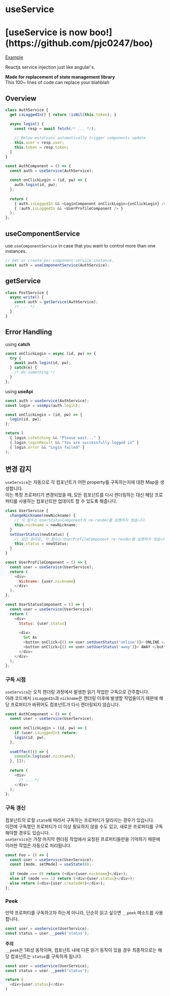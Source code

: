 useService
====

<h1> [useService is now boo!](https://github.com/pjc0247/boo) </h1>

[Example](https://pjc0247.github.io/useService/)<br>

Reactjs service injection just like angular's.

__Made for replacement of state management library__<br>
This 100~ lines of code can replace your blahblah

Overview
----
```js
class AuthService {
  get isLoggedIn() { return !isNil(this.token); }

  async login() {
    const resp = await fetch(/* ... */);
    
    // Below mutations automatically trigger components update
    this.user = resp.user;
    this.token = resp.token;
  }
}
```
```js
const AuthComponent = () => {
  const auth = useService(AuthService);
  
  const onClickLogin = (id, pw) => {
    auth.login(id, pw);
  };
  
  return (
    { auth.isLoggedIn && <LoginComponent onClickLogin={onClickLogin} /> }
    { !auth.isLoggedIn && <UserProfileComponent /> }
  ); 
};
```

useComponentService
----
use `useComponentService` in case that you want to control more than one instances.
```js
// Get or create per-component service instance.
const auth = useComponentService(AuthService);
```

getService
----
```js
class PostService {
  async write() {
    const auth = getService(AuthService);
    /* ... */
  }
}
```

Error Handling
----

using __catch__

```js
const onClickLogin = async (id, pw) => {
  try {
    await auth.login(id, pw);
  } catch(e) {
    /* do something */
  }
};
```

using __useApi__

```js
const auth = useService(AuthService);
const login = useApi(auth.login);

const onClickLogin = (id, pw) => {
  login(id, pw);
};

return (
  { login.isFetching && "Please wait..." }
  { login.loginResult && "You are successfully logged in" }
  { login.error && "Login failed" }
);
```


변경 감지
----
`useService`는 자동으로 각 컴포넌트가 어떤 property를 구독하는지에 대한 Map을 생성합니다.<br>
이는 특정 프로퍼티가 변경되었을 때, 모든 컴포넌트를 다시 렌더링하는 대신 해당 프로퍼티를 사용하는 컴포넌트만 업데이트 할 수 있도록 해줍니다.

```js
class UserService {
  changeNickname(newNickname) {
    // 이 함수는 UserStatusComponent의 re-render를 실행하지 않습니다.
    this.nickname = newNickname;
  }
  setUserStatus(newStatus) {
    // 같은 원리로, 이 함수는 UserProfileComponent re-render를 실행하지 않습니다.
    this.status = newStatus;
  }
}
```
```js
const UserProfileComponent = () => {
  const user = useService(UserService);
  return (
    <div>
      Nickname: {user.nickname}
    </div>
  );
};
```
```js
const UserStatusComponent = () => {
  const user = useService(UserService);
  return (
    <div>
      Status: {user.status}
      
      <div>
        Set As
        <button onClick={() => user.setUserStatus('online')}> ONLINE </button>
        <button onClick={() => user.setUserStatus('away')}> AWAY </button>
      </div>
    </div>
  );
};
```

### 구독 시점
`useService`는 오직 렌더링 과정에서 발생한 읽기 작업만 구독으로 간주합니다.<br>
아래 코드에서 `isLoggedIn`과 `nickname`은 렌더링 이후에 발생할 작업들이기 때문에 해당 프로퍼티가 바뀌어도 컴포넌트가 다시 렌더링되지 않습니다.
```js
const AuthComponent = () => {
  const user = useService(UserService);
  
  const onClickLogin = (id, pw) => {
    if (user.isLoggedIn) return;
    login(id, pw);
  };
  
  useEffect(() => {
    console.log(user.nickname);
  }, []);
  
  return (
    <div>
      /* ... */
    </div>
  );
};
```

### 구독 갱신
컴포넌트의 로컬 `state`에 따라서 구독하는 프로퍼티가 달라지는 경우가 있습니다.<br>
이전에 구독했던 프로퍼티가 더 이상 필요하지 않을 수도 있고, 새로운 프로퍼티를 구독해야할 경우도 있습니다.<br>
`useService`는 가장 마지막 렌더링 작업에서 요청된 프로퍼티들만을 기억하기 때문에 이러한 작업은 자동으로 처리됩니다.
```js
const Foo = () => {
  const user = useService(UserService);
  const [mode, setMode] = useState(0);
  
  if (mode === 0) return (<div>{user.nickname}</div>);
  else if (mode === 1) return (<div>{user.status}</div>);
  else return (<div>{user.createdAt}</div>);
};
```

### Peek

만약 프로퍼티를 구독하고자 하는게 아니라, 단순히 읽고 싶으면 `__peek` 메소드를 사용합니다.
```js
const user = useService(UserService);
const status = user.__peek('status');
```

__주의__<br>
`__peek`은 1회성 동작이며, 컴포넌트 내에 다른 읽기 동작이 있을 경우 최종적으로는 해당 컴포넌트는 `status`를 구독하게 됩니다.
```js
const user = useService(UserService);
const status = user.__peek('status');

return (
  <div>{user.status}</div>
)
```
